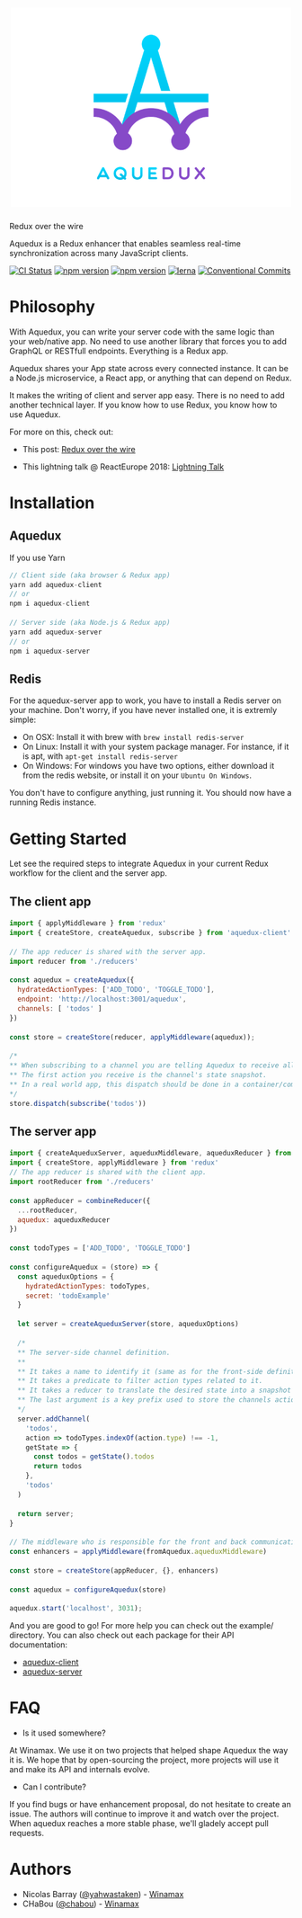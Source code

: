 <h1 align="center">
  <img src="aquedux_logo.png" alt="svgr" title="aquedux" width="500">
</h1>

Redux over the wire

Aquedux is a Redux enhancer that enables seamless real-time synchronization across many JavaScript clients.

[![CI Status](https://circleci.com/gh/winamax/aquedux.svg?style=shield)](https://circleci.com/gh/Winamax/aquedux)
[![npm version](https://img.shields.io/npm/v/aquedux-client.svg?style=flat-square)](https://www.npmjs.com/package/aquedux-client)
[![npm version](https://img.shields.io/npm/v/aquedux-server.svg?style=flat-square)](https://www.npmjs.com/package/aquedux-server)
[![lerna](https://img.shields.io/badge/maintained%20with-lerna-cc00ff.svg)](https://lernajs.io/)
[![Conventional Commits](https://img.shields.io/badge/Conventional%20Commits-1.0.0-yellow.svg)](https://conventionalcommits.org)

# Philosophy

With Aquedux, you can write your server code with the same logic than your web/native app. No need to
use another library that forces you to add GraphQL or RESTfull endpoints. Everything is a Redux app.

Aquedux shares your App state across every connected instance. It can be a Node.js microservice, a React app, or anything that can depend on Redux.

It makes the writing of client and server app easy. There is no need to add another technical layer. If you know how to use Redux, you know how to use Aquedux.

For more on this, check out:

* This post: [Redux over the wire](https://medium.com/@nbarray/redux-over-the-wire-2a849d618ff5)

* This lightning talk @ ReactEurope 2018: [Lightning Talk](https://www.youtube.com/watch?v=pnb5DV3q8n0)

# Installation

## Aquedux

If you use Yarn
```js
// Client side (aka browser & Redux app)
yarn add aquedux-client
// or
npm i aquedux-client

// Server side (aka Node.js & Redux app)
yarn add aquedux-server
// or
npm i aquedux-server
```

## Redis

For the aquedux-server app to work, you have to install a Redis server on your machine. Don't worry, if you have never installed one, it is extremly simple:

* On OSX: Install it with brew with `brew install redis-server`
* On Linux: Install it with your system package manager. For instance, if it is apt, with `apt-get install redis-server`
* On Windows: For windows you have two options, either download it from the redis website, or install it on your `Ubuntu On Windows`.

You don't have to configure anything, just running it.
You should now have a running Redis instance.

# Getting Started

Let see the required steps to integrate Aquedux in your current Redux workflow for the client and the server app.

## The client app

```js
import { applyMiddleware } from 'redux'
import { createStore, createAquedux, subscribe } from 'aquedux-client'

// The app reducer is shared with the server app.
import reducer from './reducers'

const aquedux = createAquedux({
  hydratedActionTypes: ['ADD_TODO', 'TOGGLE_TODO'],
  endpoint: 'http://localhost:3001/aquedux',
  channels: [ 'todos' ]
})
  
const store = createStore(reducer, applyMiddleware(aquedux));

/* 
** When subscribing to a channel you are telling Aquedux to receive all related actions in real-time.
** The first action you receive is the channel's state snapshot.
** In a real world app, this dispatch should be done in a container/component at route level or cDM.
*/
store.dispatch(subscribe('todos'))
```

## The server app

```js
import { createAqueduxServer, aqueduxMiddleware, aqueduxReducer } from 'aquedux-server'
import { createStore, applyMiddleware } from 'redux'
// The app reducer is shared with the client app.
import rootReducer from './reducers'

const appReducer = combineReducer({
  ...rootReducer,
  aquedux: aqueduxReducer
})

const todoTypes = ['ADD_TODO', 'TOGGLE_TODO']

const configureAquedux = (store) => {
  const aqueduxOptions = {
    hydratedActionTypes: todoTypes,
    secret: 'todoExample'
  }

  let server = createAqueduxServer(store, aqueduxOptions)

  /*
  ** The server-side channel definition.
  **
  ** It takes a name to identify it (same as for the front-side definition).
  ** It takes a predicate to filter action types related to it.
  ** It takes a reducer to translate the desired state into a snapshot for first front-side hydratation.
  ** The last argument is a key prefix used to store the channels action.
  */
  server.addChannel(
    'todos',
    action => todoTypes.indexOf(action.type) !== -1,
    getState => {
      const todos = getState().todos
      return todos
    },
    'todos'
  )

  return server;
}

// The middleware who is responsible for the front and back communication.
const enhancers = applyMiddleware(fromAquedux.aqueduxMiddleware)

const store = createStore(appReducer, {}, enhancers)

const aquedux = configureAquedux(store)

aquedux.start('localhost', 3031);
```

And you are good to go! For more help you can check out the example/ directory.
You can also check out each package for their API documentation:

* [aquedux-client](https://github.com/winamax/aquedux/blob/master/packages/aquedux-client/README.md)
* [aquedux-server](https://github.com/winamax/aquedux/blob/master/packages/aquedux-server/README.md)

# FAQ

* Is it used somewhere?

At Winamax. We use it on two projects that helped shape Aquedux the way it is. We
hope that by open-sourcing the project, more projects will use it and make its API
and internals evolve.

* Can I contribute?

If you find bugs or have enhancement proposal, do not hesitate to create an issue. The authors will continue to improve it and watch over the project. When aquedux
reaches a more stable phase, we'll gladely accept pull requests.

# Authors

* Nicolas Barray ([@yahwastaken](https://github.com/yahwastaken)) -
[Winamax](https://www.winamax.fr/)
* CHaBou ([@chabou](https://github.com/chabou)) -
[Winamax](https://www.wiamax.fr/)
